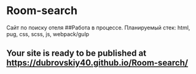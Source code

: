 # Room-search
Сайт по поиску отеля
##Работа в процессе. Планируемый стек: html, pug, css, scss, js, webpack/gulp
## Your site is ready to be published at https://dubrovskiy40.github.io/Room-search/
